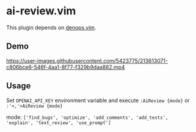 # ai-review.vim

This plugin depends on [denops.vim](https://github.com/vim-denops/denops.vim).

## Demo

https://user-images.githubusercontent.com/5423775/213613071-c806bce6-546f-4aa1-8f77-f329b9daa882.mp4

## Usage

Set `OPENAI_API_KEY` environment variable and execute `:AiReview {mode}` or `:'<,'>AiReview {mode}`

mode: `['find_bugs', 'optimize', 'add_comments', 'add_tests', 'explain', 'text_review', 'use_prompt']`
